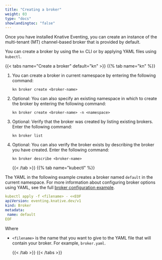 ```yaml
---
title: "Creating a broker"
weight: 03
type: "docs"
showlandingtoc: "false"
---
```


Once you have installed Knative Eventing, you can create an instance of the multi-tenant (MT) channel-based broker that is provided by default.

You can create a broker by using the `kn` CLI or by applying YAML files using `kubectl`.

{{< tabs name="Create a broker" default="kn" >}}
    {{% tab name="kn" %}}

1. You can create a broker in current namespace by entering the following command:

    ```shell
    kn broker create <broker-name>
    ```

1. Optional: You can also specify an existing namespace in which to create the broker by entering the following command:

    ```shell
    kn broker create <broker-name> -n <namespace>
    ```

1. Optional: Verify that the broker was created by listing existing brokers. Enter the following command:

    ```shell
    kn broker list
    ```

1. Optional: You can also verify the broker exists by describing the broker you have created. Enter the following command:

    ```shell
    kn broker describe <broker-name>
    ```

    {{< /tab >}}
    {{% tab name="kubectl" %}}

The YAML in the following example creates a broker named `default` in the current namespace. For more information about configuring broker options using YAML, see the full [broker configuration example](./example-mtbroker).

```yaml
kubectl apply -f <filename> - <<EOF
apiVersion: eventing.knative.dev/v1
kind: Broker
metadata:
 name: default
EOF
```

Where
- `<filename>` is the name that you want to give to the YAML file that will contain your broker. For example, `broker.yaml`.

    {{< /tab >}}
{{< /tabs >}}
